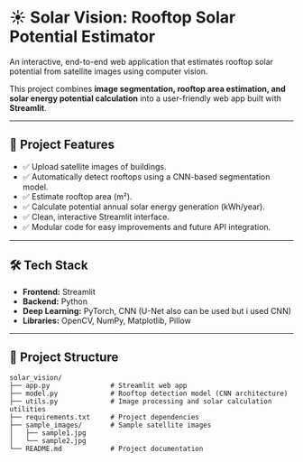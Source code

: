 # ☀️ Solar Vision: Rooftop Solar Potential Estimator

An interactive, end-to-end web application that estimates rooftop solar potential from satellite images using computer vision.

This project combines **image segmentation, rooftop area estimation, and solar energy potential calculation** into a user-friendly web app built with **Streamlit**.

---

## 🚀 Project Features

- ✅ Upload satellite images of buildings.
- ✅ Automatically detect rooftops using a CNN-based segmentation model.
- ✅ Estimate rooftop area (m²).
- ✅ Calculate potential annual solar energy generation (kWh/year).
- ✅ Clean, interactive Streamlit interface.
- ✅ Modular code for easy improvements and future API integration.

---

## 🛠️ Tech Stack

- **Frontend:** Streamlit
- **Backend:** Python
- **Deep Learning:** PyTorch, CNN (U-Net also can be used but i used CNN)
- **Libraries:** OpenCV, NumPy, Matplotlib, Pillow

---

## 📂 Project Structure

```text
solar_vision/
├── app.py               # Streamlit web app
├── model.py             # Rooftop detection model (CNN architecture)
├── utils.py             # Image processing and solar calculation utilities
├── requirements.txt     # Project dependencies
├── sample_images/       # Sample satellite images
│   ├── sample1.jpg
│   └── sample2.jpg
└── README.md            # Project documentation
